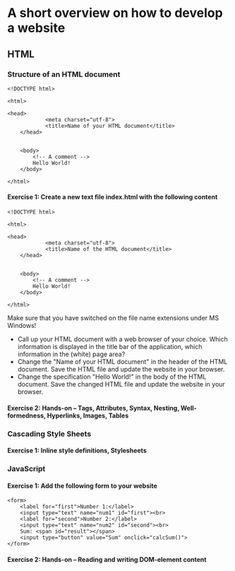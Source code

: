 # A short overview on how to develop a website

## HTML

### Structure of an HTML document

```
<!DOCTYPE html>

<html>
	
<head>
			<meta charset="utf-8">
			<title>Name of your HTML document</title>
	</head>


	<body>
		<!-- A comment -->
		Hello World!
	</body>

</html>
```

#### Exercise 1: Create a new text file index.html with the following content

```
<!DOCTYPE html>

<html>
	
<head>
			<meta charset="utf-8">
			<title>Name of the HTML document</title>
	</head>


	<body>
		<!-- A comment -->
		Hello World!
	</body>

</html>
```

Make sure that you have switched on the file name extensions under MS Windows!

- Call up your HTML document with a web browser of your choice. Which information is displayed in the title bar of the application, which information in the (white) page area?
- Change the "Name of your HTML document" in the header of the HTML document. Save the HTML file and update the website in your browser.
- Change the specification "Hello World!" in the body of the HTML document. Save the changed HTML file and update the website in your browser.

#### Exercise 2: Hands-on – Tags, Attributes, Syntax, Nesting, Well-formedness, Hyperlinks, Images, Tables

### Cascading Style Sheets

#### Exercise 1: Inline style definitions, Stylesheets

### JavaScript

####  Exercise 1: Add the following form to your website

```
<form>
    <label for="first">Number 1:</label>
    <input type="text" name="num1" id="first"><br>
    <label for="second">Number 2:</label>
    <input type="text" name="num2" id="second"><br>
    Sum: <span id="result"></span>
    <input type="button" value="Sum" onclick="calcSum()">
</form>
```

#### Exercise 2: Hands-on – Reading and writing DOM-element content 
